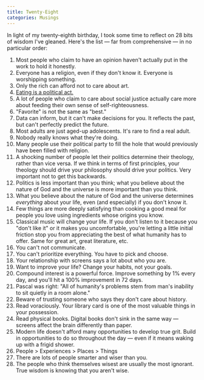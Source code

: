 ```yaml
---
title: Twenty-Eight
categories: Musings
---
```


In light of my twenty-eighth birthday, I took some time to reflect on 28 bits of wisdom I've gleaned. Here's the list — far from comprehensive — in no particular order:


1. Most people who claim to have an opinion haven't actually put in the work to hold it honestly.
2. Everyone has a religion, even if they don't know it. Everyone is worshipping something.
3. Only the rich can afford not to care about art.
4. [Eating is a political act.](https://www.amazon.com/Omnivores-Dilemma-Natural-History-Meals/dp/0143038583)
5. A lot of people who claim to care about social justice actually care more about feeding their own sense of self-righteousness.
6. "Favorite" is not the same as "best."
7. Data can inform, but it can't make decisions for you. It reflects the past, but can't perfectly predict the future.
8. Most adults are just aged-up adolescents. It's rare to find a real adult.
9. Nobody really knows what they're doing.
10. Many people use their political party to fill the hole that would previously have been filled with religion.
11. A shocking number of people let their politics determine their theology, rather than vice versa. If we think in terms of first principles, your theology should drive your philosophy should drive your politics. Very important not to get this backwards.
12. Politics is less important than you think; what you believe about the nature of God and the universe is more important than you think.
13. What you believe about the nature of God and the universe determines _everything_ about your life, even (and especially) if you don't know it.
14. Few things are more deeply satisfying than cooking a good meal for people you love using ingredients whose origins you know.
15. Classical music will change your life. If you don't listen to it because you "don't like it" or it makes you uncomfortable, you're letting a little initial friction stop you from appreciating the best of what humanity has to offer. Same for great art, great literature, etc.
16. You can't not communicate.
17. You can't prioritize everything. You have to pick and choose.
18. Your relationship with screens says a lot about who you are.
19. Want to improve your life? Change your habits, not your goals.
20. Compound interest is a powerful force. Improve something by 1% every day, and you'll hit a 100% improvement in 72 days.
21. Pascal was right: "All of humanity's problems stem from man's inability to sit quietly in a room alone."
22. Beware of trusting someone who says they don't care about history.
23. Read voraciously. Your library card is one of the most valuable things in your possession.
24. Read physical books. Digital books don't sink in the same way — screens affect the brain differently than paper.
25. Modern life doesn't afford many opportunities to develop true grit. Build in opportunities to do so throughout the day — even if it means waking up with a frigid shower.
26. People > Experiences > Places > Things
27. There are lots of people smarter and wiser than you.
28. The people who think themselves wisest are usually the most ignorant. True wisdom is knowing that you aren't wise.